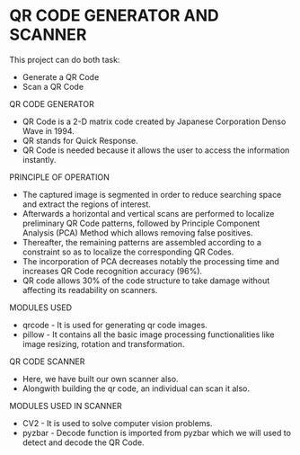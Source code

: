 # QR CODE GENERATOR AND SCANNER

This project can do both task:

* Generate a QR Code
* Scan a QR Code

QR CODE GENERATOR

- QR Code is a 2-D matrix code created by Japanese Corporation Denso Wave in 1994.
- QR stands for Quick Response.
- QR Code is needed because it allows the user to access the information instantly.


PRINCIPLE OF OPERATION

* The captured image is segmented in order to reduce searching space and extract the regions of interest.
* Afterwards a horizontal and vertical scans are performed to localize preliminary QR Code patterns, followed by Principle Component Analysis (PCA) Method which allows removing false positives.
* Thereafter, the remaining patterns are assembled according to a constraint so as to localize the corresponding QR Codes.
* The incorporation of PCA decreases notably the processing time and increases QR Code recognition accuracy (96%).
* QR code allows 30% of the code structure to take damage without affecting its readability on scanners.


MODULES USED

* qrcode - It is used for generating qr code images.
* pillow - It contains all the basic image processing functionalities like image resizing, rotation and transformation.


QR CODE SCANNER

* Here, we have built our own scanner also.
* Alongwith building the qr code, an individual can scan it also.

MODULES USED IN SCANNER

* CV2 - It is used to solve computer vision problems.
* pyzbar - Decode function is imported from pyzbar which we will used to detect and decode the QR Code.

